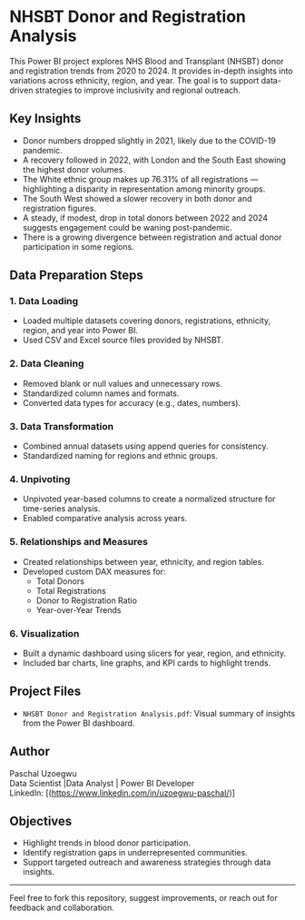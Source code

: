 # NHSBT Donor and Registration Analysis

This Power BI project explores NHS Blood and Transplant (NHSBT) donor and registration trends from 2020 to 2024. It provides in-depth insights into variations across ethnicity, region, and year. The goal is to support data-driven strategies to improve inclusivity and regional outreach.

## Key Insights

- Donor numbers dropped slightly in 2021, likely due to the COVID-19 pandemic.
- A recovery followed in 2022, with London and the South East showing the highest donor volumes.
- The White ethnic group makes up 76.31% of all registrations — highlighting a disparity in representation among minority groups.
- The South West showed a slower recovery in both donor and registration figures.
- A steady, if modest, drop in total donors between 2022 and 2024 suggests engagement could be waning post-pandemic.
- There is a growing divergence between registration and actual donor participation in some regions.

## Data Preparation Steps

### 1. Data Loading
- Loaded multiple datasets covering donors, registrations, ethnicity, region, and year into Power BI.
- Used CSV and Excel source files provided by NHSBT.

### 2. Data Cleaning
- Removed blank or null values and unnecessary rows.
- Standardized column names and formats.
- Converted data types for accuracy (e.g., dates, numbers).

### 3. Data Transformation
- Combined annual datasets using append queries for consistency.
- Standardized naming for regions and ethnic groups.

### 4. Unpivoting
- Unpivoted year-based columns to create a normalized structure for time-series analysis.
- Enabled comparative analysis across years.

### 5. Relationships and Measures
- Created relationships between year, ethnicity, and region tables.
- Developed custom DAX measures for:
  - Total Donors
  - Total Registrations
  - Donor to Registration Ratio
  - Year-over-Year Trends

### 6. Visualization
- Built a dynamic dashboard using slicers for year, region, and ethnicity.
- Included bar charts, line graphs, and KPI cards to highlight trends.

## Project Files

- `NHSBT Donor and Registration Analysis.pdf`: Visual summary of insights from the Power BI dashboard.

## Author

Paschal Uzoegwu  
Data Scientist |Data Analyst | Power BI Developer    
LinkedIn: [(https://www.linkedin.com/in/uzoegwu-paschal/)]

## Objectives

- Highlight trends in blood donor participation.
- Identify registration gaps in underrepresented communities.
- Support targeted outreach and awareness strategies through data insights.

---

Feel free to fork this repository, suggest improvements, or reach out for feedback and collaboration.
